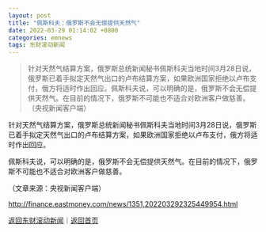 ```yaml
---
layout: post
title: "佩斯科夫：俄罗斯不会无偿提供天然气"
date: 2022-03-29 01:14:02 +0800
categories: emnews
tags: 东财滚动新闻
---
```

> 针对天然气结算方案，俄罗斯总统新闻秘书佩斯科夫当地时间3月28日说，俄罗斯已着手拟定天然气出口的卢布结算方案，如果欧洲国家拒绝以卢布支付，俄方将适时作出回应。佩斯科夫说，可以明确的是，俄罗斯不会无偿提供天然气。在目前的情况下，俄罗斯不可能也不适合对欧洲客户做慈善。（央视新闻客户端）

<p>针对天然气结算方案，俄罗斯总统新闻秘书佩斯科夫当地时间3月28日说，俄罗斯已着手拟定天然气出口的卢布结算方案，如果欧洲国家拒绝以卢布支付，俄方将适时作出回应。</p>
 <p>佩斯科夫说，可以明确的是，俄罗斯不会无偿提供天然气。在目前的情况下，俄罗斯不可能也不适合对欧洲客户做慈善。 </p><p class="em_media">（文章来源：央视新闻客户端）</p>

<http://finance.eastmoney.com/news/1351,202203292325449954.html>

[返回东财滚动新闻](//finews.withounder.com/emnews/)｜[返回首页](//finews.withounder.com/)